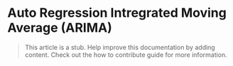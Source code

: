 # Auto Regression Intregrated Moving Average (ARIMA)

> This article is a stub. Help improve this documentation by adding content. Check out the how to contribute guide for more information. 
